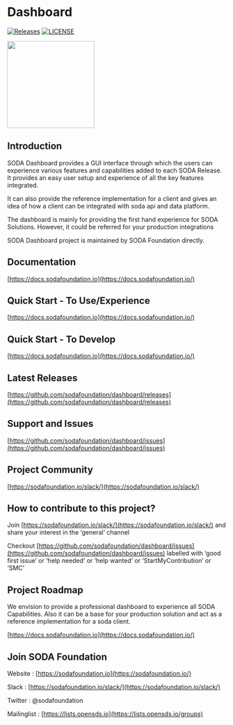 # Dashboard

[![Releases](https://img.shields.io/github/release/sodafoundation/api/all.svg?style=flat-square)](https://github.com/sodafoundation/api/releases)
[![LICENSE](https://img.shields.io/github/license/sodafoundation/api.svg?style=flat-square)](https://github.com/sodafoundation/api/blob/master/LICENSE)

<img src="https://sodafoundation.io/wp-content/uploads/2020/01/SODA_logo_outline_color_800x800.png" width="200" height="200">

## Introduction

SODA Dashboard provides a GUI interface through which the users can experience various features and capabilities added to each SODA Release. It provides an easy user setup and experience of all the key features integrated.

It can also provide the reference implementation for a client and gives an idea of how a client can be integrated with soda api and data platform.

The dashboard is mainly for providing the first hand experience for SODA Solutions. However, it could be referred for your production integrations

SODA Dashboard project is maintained by SODA Foundation directly.

## Documentation

[https://docs.sodafoundation.io](https://docs.sodafoundation.io/)

## Quick Start - To Use/Experience

[https://docs.sodafoundation.io](https://docs.sodafoundation.io/)

## Quick Start - To Develop

[https://docs.sodafoundation.io](https://docs.sodafoundation.io/)

## Latest Releases

[https://github.com/sodafoundation/dashboard/releases](https://github.com/sodafoundation/dashboard/releases)

## Support and Issues

[https://github.com/sodafoundation/dashboard/issues](https://github.com/sodafoundation/dashboard/issues)

## Project Community

[https://sodafoundation.io/slack/](https://sodafoundation.io/slack/)

## How to contribute to this project?

Join [https://sodafoundation.io/slack/](https://sodafoundation.io/slack/) and share your interest in the ‘general’ channel

Checkout [https://github.com/sodafoundation/dashboard/issues](https://github.com/sodafoundation/dashboard/issues) labelled with ‘good first issue’ or ‘help needed’ or ‘help wanted’ or ‘StartMyContribution’ or ‘SMC’

## Project Roadmap

We envision to provide a professional dashboard to experience all SODA Capabilities. Also it can be a base for your production solution and act as a reference implementation for a soda client.  

[https://docs.sodafoundation.io](https://docs.sodafoundation.io/)

## Join SODA Foundation

Website : [https://sodafoundation.io](https://sodafoundation.io/)

Slack  : [https://sodafoundation.io/slack/](https://sodafoundation.io/slack/)

Twitter  : @sodafoundation

Mailinglist  : [https://lists.opensds.io](https://lists.opensds.io/groups)
